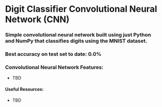 # Digit Classifier Convolutional Neural Network (CNN)

### Simple convolutional neural network built using just Python and NumPy that classifies digits using the MNIST dataset. 

### Best accuracy on test set to date: 0.0%

### Convolutional Neural Network Features:
 - TBD

#### Useful Resources:
 - TBD